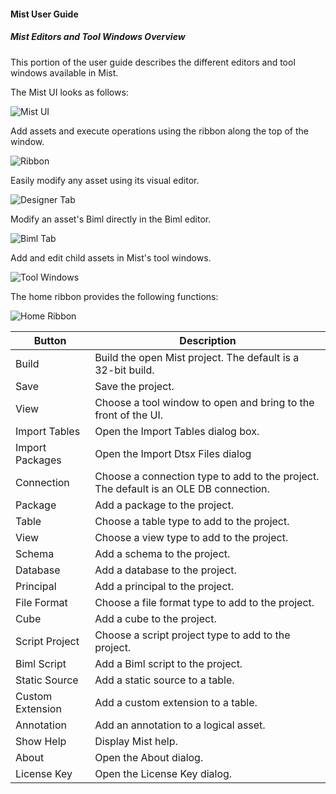 #### Mist User Guide
##### Mist Editors and Tool Windows Overview

This portion of the user guide describes the different editors and tool 
windows available in Mist.

The Mist UI looks as follows:

![Mist UI](https://varigencecom.blob.core.windows.net/images-mistdocumentation-editoroverviews/Home1.png)

Add assets and execute operations using the ribbon along the top of the window.

![Ribbon](https://varigencecom.blob.core.windows.net/images-mistdocumentation-editoroverviews/Home2.png)

Easily modify any asset using its visual editor.

![Designer Tab](https://varigencecom.blob.core.windows.net/images-mistdocumentation-editoroverviews/Home3.png)

Modify an asset's Biml directly in the Biml editor.

![Biml Tab](https://varigencecom.blob.core.windows.net/images-mistdocumentation-editoroverviews/Home4.png)

Add and edit child assets in Mist's tool windows.

![Tool Windows](https://varigencecom.blob.core.windows.net/images-mistdocumentation-editoroverviews/Home5.png)

The home ribbon provides the following functions:

![Home Ribbon](https://varigencecom.blob.core.windows.net/images-mistdocumentation-editoroverviews/Home10.png)

Button | Description
--- | ---
Build | Build the open Mist project. The default is a 32-bit build.
Save | Save the project.
View | Choose a tool window to open and bring to the front of the UI.
Import Tables | Open the Import Tables dialog box.
Import Packages | Open the Import Dtsx Files dialog
Connection | Choose a connection type to add to the project. The default is an OLE DB connection.
Package | Add a package to the project.
Table | Choose a table type to add to the project.
View | Choose a view type to add to the project.
Schema | Add a schema to the project.
Database | Add a database to the project.
Principal | Add a principal to the project.
File Format | Choose a file format type to add to the project.
Cube | Add a cube to the project.
Script Project | Choose a script project type to add to the project.
Biml Script | Add a Biml script to the project.
Static Source | Add a static source to a table.
Custom Extension | Add a custom extension to a table.
Annotation | Add an annotation to a logical asset.
Show Help | Display Mist help.
About | Open the About dialog.
License Key | Open the License Key dialog.